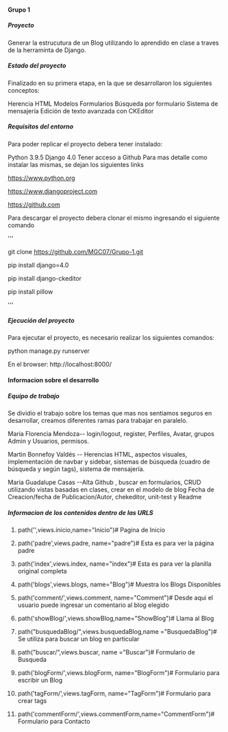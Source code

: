 #### Grupo 1

##### Proyecto

Generar la estrucutura de un Blog utilizando lo aprendido en clase a traves de la herraminta de Django.

##### Estado del proyecto

Finalizado en su primera etapa, en la que se desarrollaron los siguientes conceptos:

Herencia HTML
Modelos
Formularios
Búsqueda por formulario
Sistema de mensajería
Edición de texto avanzada con CKEditor

##### Requisitos del entorno

Para poder replicar el proyecto debera tener instalado:

Python 3.9.5
Django 4.0
Tener acceso a Github
Para mas detalle como instalar las mismas, se dejan los siguientes links

<https://www.python.org>

<https://www.djangoproject.com>

<https://github.com>

Para descargar el proyecto debera clonar el mismo ingresando el siguiente comando

'''

git clone <https://github.com/MGC07/Grupo-1.git>

pip install django=4.0

pip install django-ckeditor

pip install pillow

'''

##### Ejecución del proyecto

Para ejecutar el proyecto, es necesario realizar los siguientes comandos:

python manage.py runserver

En el browser: http://localhost:8000/

#### Informacion sobre el desarrollo

##### Equipo de trabajo

Se dividio el trabajo sobre los temas que mas nos sentiamos seguros en desarrollar, creamos diferentes ramas para trabajar en paralelo.

Maria Florencia Mendoza-- login/logout, register, Perfiles, Avatar, grupos Admin y Usuarios, permisos.

Martin Bonnefoy Valdés -- Herencias HTML, aspectos visuales, implementación de navbar y sidebar, sistemas de búsqueda (cuadro de búsqueda y según tags), sistema de mensajería.

Maria Guadalupe Casas --Alta Github , buscar en formularios, CRUD utilizando vistas basadas en clases, crear en el modelo de blog Fecha de Creacion/fecha de Publicacion/Autor, chekeditor, unit-test  y Readme

##### Informacion de los contenidos dentro de las URLS

1. path('',views.inicio,name="Inicio")# Pagina de Inicio

2. path('padre',views.padre, name="padre")# Esta es para ver la página padre

3. path('index',views.index, name="index")# Esta es para ver la planilla original completa

4. path('blogs',views.blogs, name="Blog")# Muestra los Blogs Disponibles

5. path('comment/<id>',views.comment, name="Comment")# Desde aqui el usuario puede ingresar un comentario al blog elegido

6. path('showBlog/<id>',views.showBlog,name="ShowBlog")# Llama al Blog

7. path("busquedaBlog/",views.busquedaBlog,name ="BusquedaBlog")# Se utiliza para buscar un blog en particular

8. path("buscar/",views.buscar, name ="Buscar")# Formulario de Busqueda

9. path('blogForm/',views.blogForm, name="BlogForm")# Formulario para escribir un Blog

10. path('tagForm/',views.tagForm, name="TagForm")# Formulario para crear tags

11. path('commentForm/',views.commentForm,name="CommentForm")# Formulario para Contacto
